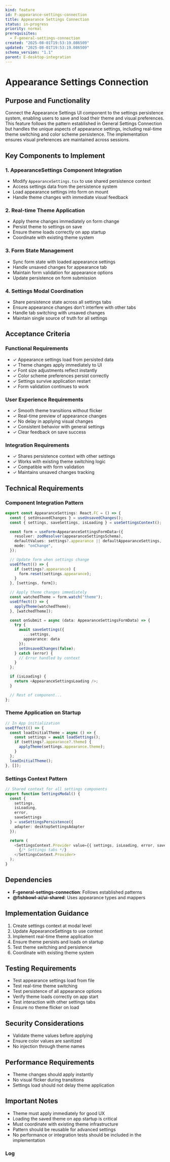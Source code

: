 ```yaml
---
kind: feature
id: F-appearance-settings-connection
title: Appearance Settings Connection
status: in-progress
priority: normal
prerequisites:
  - F-general-settings-connection
created: "2025-08-01T19:53:19.086509"
updated: "2025-08-01T19:53:19.086509"
schema_version: "1.1"
parent: E-desktop-integration
---
```


# Appearance Settings Connection

## Purpose and Functionality

Connect the Appearance Settings UI component to the settings persistence system, enabling users to save and load their theme and visual preferences. This feature follows the pattern established in General Settings Connection but handles the unique aspects of appearance settings, including real-time theme switching and color scheme persistence. The implementation ensures visual preferences are maintained across sessions.

## Key Components to Implement

### 1. AppearanceSettings Component Integration

- Modify `AppearanceSettings.tsx` to use shared persistence context
- Access settings data from the persistence system
- Load appearance settings into form on mount
- Handle theme changes with immediate visual feedback

### 2. Real-time Theme Application

- Apply theme changes immediately on form change
- Persist theme to settings on save
- Ensure theme loads correctly on app startup
- Coordinate with existing theme system

### 3. Form State Management

- Sync form state with loaded appearance settings
- Handle unsaved changes for appearance tab
- Maintain form validation for appearance options
- Update persistence on form submission

### 4. Settings Modal Coordination

- Share persistence state across all settings tabs
- Ensure appearance changes don't interfere with other tabs
- Handle tab switching with unsaved changes
- Maintain single source of truth for all settings

## Acceptance Criteria

### Functional Requirements

- ✓ Appearance settings load from persisted data
- ✓ Theme changes apply immediately to UI
- ✓ Font size adjustments reflect instantly
- ✓ Color scheme preferences persist correctly
- ✓ Settings survive application restart
- ✓ Form validation continues to work

### User Experience Requirements

- ✓ Smooth theme transitions without flicker
- ✓ Real-time preview of appearance changes
- ✓ No delay in applying visual changes
- ✓ Consistent behavior with general settings
- ✓ Clear feedback on save success

### Integration Requirements

- ✓ Shares persistence context with other settings
- ✓ Works with existing theme switching logic
- ✓ Compatible with form validation
- ✓ Maintains unsaved changes tracking

## Technical Requirements

### Component Integration Pattern

```typescript
export const AppearanceSettings: React.FC = () => {
  const { setUnsavedChanges } = useUnsavedChanges();
  const { settings, saveSettings, isLoading } = useSettingsContext();

  const form = useForm<AppearanceSettingsFormData>({
    resolver: zodResolver(appearanceSettingsSchema),
    defaultValues: settings?.appearance || defaultAppearanceSettings,
    mode: "onChange",
  });

  // Update form when settings change
  useEffect(() => {
    if (settings?.appearance) {
      form.reset(settings.appearance);
    }
  }, [settings, form]);

  // Apply theme changes immediately
  const watchedTheme = form.watch("theme");
  useEffect(() => {
    applyTheme(watchedTheme);
  }, [watchedTheme]);

  const onSubmit = async (data: AppearanceSettingsFormData) => {
    try {
      await saveSettings({
        ...settings,
        appearance: data
      });
      setUnsavedChanges(false);
    } catch (error) {
      // Error handled by context
    }
  };

  if (isLoading) {
    return <AppearanceSettingsLoading />;
  }

  // Rest of component...
};
```

### Theme Application on Startup

```typescript
// In App initialization
useEffect(() => {
  const loadInitialTheme = async () => {
    const settings = await loadSettings();
    if (settings?.appearance?.theme) {
      applyTheme(settings.appearance.theme);
    }
  };
  loadInitialTheme();
}, []);
```

### Settings Context Pattern

```typescript
// Shared context for all settings components
export function SettingsModal() {
  const {
    settings,
    isLoading,
    error,
    saveSettings
  } = useSettingsPersistence({
    adapter: desktopSettingsAdapter
  });

  return (
    <SettingsContext.Provider value={{ settings, isLoading, error, saveSettings }}>
      {/* Settings tabs */}
    </SettingsContext.Provider>
  );
}
```

## Dependencies

- **F-general-settings-connection**: Follows established patterns
- **@fishbowl-ai/ui-shared**: Uses appearance types and mappers

## Implementation Guidance

1. Create settings context at modal level
2. Update AppearanceSettings to use context
3. Implement real-time theme application
4. Ensure theme persists and loads on startup
5. Test theme switching and persistence
6. Coordinate with existing theme system

## Testing Requirements

- Test appearance settings load from file
- Test real-time theme switching
- Test persistence of all appearance options
- Verify theme loads correctly on app start
- Test interaction with other settings tabs
- Ensure no theme flicker on load

## Security Considerations

- Validate theme values before applying
- Ensure color values are sanitized
- No injection through theme names

## Performance Requirements

- Theme changes should apply instantly
- No visual flicker during transitions
- Settings load should not delay theme application

## Important Notes

- Theme must apply immediately for good UX
- Loading the saved theme on app startup is critical
- Must coordinate with existing theme infrastructure
- Pattern should be reusable for advanced settings
- No performance or integration tests should be included in the implementation

### Log
